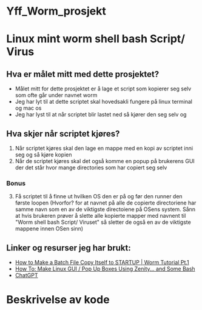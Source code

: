 # Yff_Worm_prosjekt
# Linux mint worm shell bash Script/ Virus
## Hva er målet mitt med dette prosjektet? 
* Målet mitt for dette prosjektet er å lage et script som kopierer seg selv som ofte går under navnet worm
* Jeg har lyt til at dette scriptet skal hovedsakli fungere på linux terminal og mac os
* Jeg har lyst til at når scriptet blir lastet ned så kjører den seg selv og
## Hva skjer når scriptet kjøres?
1. Når scriptet kjøres skal den lage en mappe med en kopi av scriptet inni seg og så kjøre kopien
2. Når de scriptet kjøres skal det også komme en popup på brukerens GUI der det står hvor mange directories som har copiert seg selv
### Bonus 
3. Få scriptet til å finne ut hvilken OS den er på og før den runner den første loopen (Hvorfor? for at navnet på alle de copierte directoriene har samme navn som en av de viktigste directoiene på OSens system. Sånn at hvis brukeren prøver å slette alle kopierte mapper med navnent til "Worm shell bash Script/ Viruset" så sletter de også en av de viktigste mappene innen OSen sinn)



## Linker og resurser jeg har brukt:
* [How to Make a Batch File Copy Itself to STARTUP | Worm Tutorial Pt.1](https://youtu.be/stNJfwfwMJk?si=pEf5B6ODmQT83qnp)
* [How To: Make Linux GUI / Pop Up Boxes Using Zenity... and Some Bash](https://youtu.be/Viz0t5AWYt4?si=Gwa-wJFXBkmsH6Fv)
* [ChatGPT](https://chatgpt.com)

# Beskrivelse av kode

